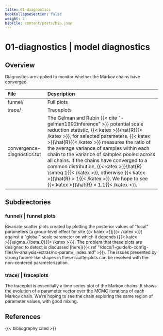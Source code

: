 ```yaml
---
title: 01-diagnostics
bookCollapseSection: false
weight: 2
bibFile: content/posts/bib.json
---
```


# 01-diagnostics | model diagnostics

## Overview

Diagnostics are applied to monitor whether the Markov chains have converged.

| __File__ | __Description__ |
|:---|:---|
| funnel/ | Full plots |
| trace/ | Traceplots |
| convergence-diagnostics.txt | The Gelman and Rubin {{< cite "-gelman1992inference" >}} potential scale reduction statistic, {{< katex >}}\hat{R}{{< /katex >}}, for selected parameters. {{< katex >}}\hat{R}{{< /katex >}} measures the ratio of the average variance of samples within each chain to the variance of samples pooled across all chains. If the chains have converged to a common distribution, {{< katex >}}\hat{R} \simeq 1{{< /katex >}}, otherwise {{< katex >}}\hat{R} > 1{{< /katex >}}. We hope to see {{< katex >}}\hat{R} < 1.1{{< /katex >}}. |

## Subdirectories

### funnel/ | funnel plots
Bivariate scatter plots created by plotting the posterior values of "local" parameters (a group-level effect for site {{< katex >}}j{{< /katex >}}) against a "global" scale parameter on which it depends ({{< katex >}}\sigma_{\beta_0}{{< /katex >}}). The problem that these plots are designed to detect is discussed [here]({{< ref "/docs/1-guide/b-config-files/iv-analysis-extras/nc-param/_index.md" >}}). The issues presented by strong funnel-like shapes in these scatterplots can be resolved with the non-centered parameterization.

### trace/ | traceplots
The traceplot is essentially a time series plot of the Markov chains. It shows the evolution of a parameter vector over the MCMC iterations of each Markov chain. We're hoping to see the chain exploring the same region of parameter values, with good mixing.

## References

{{< bibliography cited >}}
